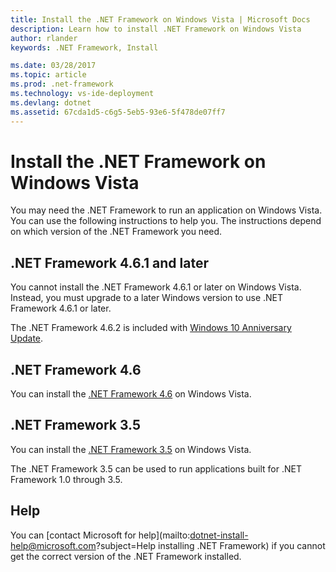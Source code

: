 ```yaml
---
title: Install the .NET Framework on Windows Vista | Microsoft Docs
description: Learn how to install .NET Framework on Windows Vista
author: rlander
keywords: .NET Framework, Install

ms.date: 03/28/2017
ms.topic: article
ms.prod: .net-framework
ms.technology: vs-ide-deployment
ms.devlang: dotnet
ms.assetid: 67cda1d5-c6g5-5eb5-93e6-5f478de07ff7
---
```


# Install the .NET Framework on Windows Vista

You may need the .NET Framework to run an application on Windows Vista. You can use the following instructions to help you. The instructions depend on which version of the .NET Framework you need.

## .NET Framework 4.6.1 and later

You cannot install the .NET Framework 4.6.1 or later on Windows Vista. Instead, you must upgrade to a later Windows version to use .NET Framework 4.6.1 or later.

The .NET Framework 4.6.2 is included with [Windows 10 Anniversary Update](https://www.microsoft.com/software-download/windows10).

## .NET Framework 4.6

You can install the [.NET Framework 4.6](http://go.microsoft.com/fwlink/?LinkID=213834&dotnetdocs) on Windows Vista.

## .NET Framework 3.5

You can install the [.NET Framework 3.5](http://go.microsoft.com/fwlink/?LinkID=213834&dotnetdocs) on Windows Vista.

The .NET Framework 3.5 can be used to run applications built for .NET Framework 1.0 through 3.5.

## Help

You can [contact Microsoft for help](mailto:dotnet-install-help@microsoft.com?subject=Help installing .NET Framework) if you cannot get the correct version of the .NET Framework installed.
